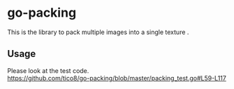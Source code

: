 # go-packing
This is the library to pack multiple images into a single texture .

## Usage
Please look at the test code.  
https://github.com/tico8/go-packing/blob/master/packing_test.go#L59-L117
